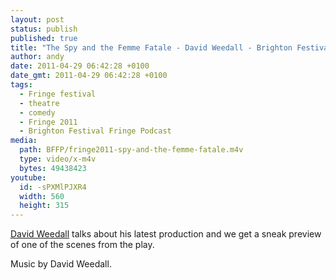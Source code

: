 ```yaml
---
layout: post
status: publish
published: true
title: "The Spy and the Femme Fatale - David Weedall - Brighton Festival Fringe 2011"
author: andy
date: 2011-04-29 06:42:28 +0100
date_gmt: 2011-04-29 06:42:28 +0100
tags:
  - Fringe festival
  - theatre
  - comedy
  - Fringe 2011
  - Brighton Festival Fringe Podcast
media:
  path: BFFP/fringe2011-spy-and-the-femme-fatale.m4v
  type: video/x-m4v
  bytes: 49438423
youtube:
  id: -sPXMlPJXR4
  width: 560
  height: 315
---
```

<a href="http://secondimpression.org.uk" target="_blank">David Weedall</a> talks 
about his latest production and we get a sneak preview of one of the scenes from the play.

Music by David Weedall.
